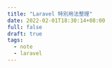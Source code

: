 ```yaml
---
title: "Laravel 特別用法整理"
date: 2022-02-01T18:30:14+08:00
full: false
draft: true
tags: 
  - note
  - laravel
---
```


 